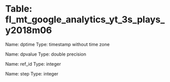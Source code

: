 Table: fl_mt_google_analytics_yt_3s_plays_y2018m06
==================================================

Name: dptime
Type: timestamp without time zone

Name: dpvalue
Type: double precision

Name: ref_id
Type: integer

Name: step
Type: integer

